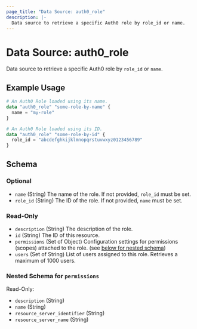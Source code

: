 ```yaml
---
page_title: "Data Source: auth0_role"
description: |-
  Data source to retrieve a specific Auth0 role by role_id or name.
---
```


# Data Source: auth0_role

Data source to retrieve a specific Auth0 role by `role_id` or `name`.

## Example Usage

```terraform
# An Auth0 Role loaded using its name.
data "auth0_role" "some-role-by-name" {
  name = "my-role"
}

# An Auth0 Role loaded using its ID.
data "auth0_role" "some-role-by-id" {
  role_id = "abcdefghkijklmnopqrstuvwxyz0123456789"
}
```

<!-- schema generated by tfplugindocs -->
## Schema

### Optional

- `name` (String) The name of the role. If not provided, `role_id` must be set.
- `role_id` (String) The ID of the role. If not provided, `name` must be set.

### Read-Only

- `description` (String) The description of the role.
- `id` (String) The ID of this resource.
- `permissions` (Set of Object) Configuration settings for permissions (scopes) attached to the role. (see [below for nested schema](#nestedatt--permissions))
- `users` (Set of String) List of users assigned to this role. Retrieves a maximum of 1000 users.

<a id="nestedatt--permissions"></a>
### Nested Schema for `permissions`

Read-Only:

- `description` (String)
- `name` (String)
- `resource_server_identifier` (String)
- `resource_server_name` (String)


